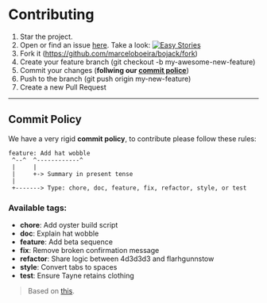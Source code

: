 # Contributing

1. Star the project. 
2. Open or find an issue [here](https://github.com/marceloboeira/bojack/issues). Take a look: [![Easy Stories](https://img.shields.io/waffle/label/marceloboeira/bojack/easy.svg)](http://waffle.io/marceloboeira/bojack)
3. Fork it (https://github.com/marceloboeira/bojack/fork)
4. Create your feature branch (git checkout -b my-awesome-new-feature)
5. Commit your changes (**follwing our [commit police](#commit-policy)**)
6. Push to the branch (git push origin my-new-feature)
7. Create a new Pull Request

---------

## Commit Policy

We have a very rigid **commit policy**, to contribute please follow these rules:

```
feature: Add hat wobble
 ^--^  ^------------^
 |     |
 |     +-> Summary in present tense
 |
 +-------> Type: chore, doc, feature, fix, refactor, style, or test
```

### Available tags:

 * **chore**: Add oyster build script
 * **doc**: Explain hat wobble
 * **feature**: Add beta sequence
 * **fix**: Remove broken confirmation message
 * **refactor**: Share logic between 4d3d3d3 and flarhgunnstow
 * **style**: Convert tabs to spaces
 * **test**: Ensure Tayne retains clothing

> Based on [this](http://seesparkbox.com/foundry/semantic_commit_messages).
